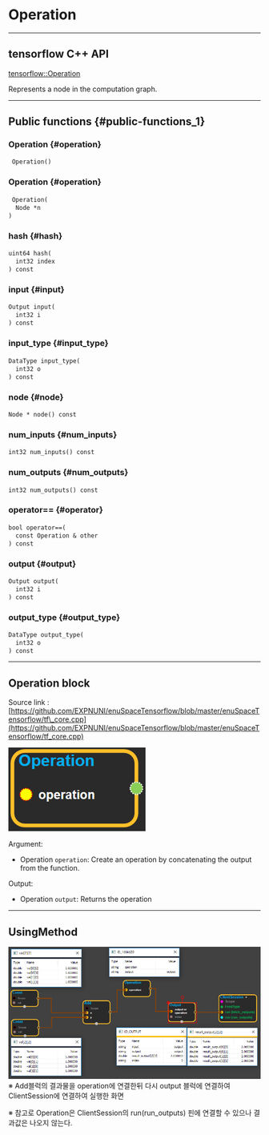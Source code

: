 # Operation

---

## tensorflow C++ API

[tensorflow::Operation](https://www.tensorflow.org/api_docs/cc/class/tensorflow/operation.html)

Represents a node in the computation graph.

---

## Public functions {#public-functions_1}

### Operation {#operation}

```
 Operation()
```

### Operation {#operation}

```
 Operation(
  Node *n
)
```

### hash {#hash}

```
uint64 hash(
  int32 index
) const
```

### input {#input}

```
Output input(
  int32 i
) const
```

### input\_type {#input_type}

```
DataType input_type(
  int32 o
) const
```

### node {#node}

```
Node * node() const
```

### num\_inputs {#num_inputs}

```
int32 num_inputs() const
```

### num\_outputs {#num_outputs}

```
int32 num_outputs() const
```

### operator== {#operator}

```
bool operator==(
  const Operation & other
) const
```

### output {#output}

```
Output output(
  int32 i
) const
```

### output\_type {#output_type}

```
DataType output_type(
  int32 o
) const
```

---

## Operation block

Source link :[https://github.com/EXPNUNI/enuSpaceTensorflow/blob/master/enuSpaceTensorflow/tf\_core.cpp](https://github.com/EXPNUNI/enuSpaceTensorflow/blob/master/enuSpaceTensorflow/tf_core.cpp)

![](/assets/core/operation1.png)

Argument:

* Operation `operation`: Create an operation by concatenating the output from the function.

Output:

* Operation `output`: Returns the operation

---

## UsingMethod

![](/assets/core/output2.png)※ Add블럭의 결과물을 operation에 연결한뒤 다시 output 블럭에 연결하여 ClientSession에 연결하여 실행한 화면

※ 참고로 Operation은 ClientSession의 run\(run\_outputs\) 핀에 연결할 수 있으나 결과값은 나오지 않는다.

